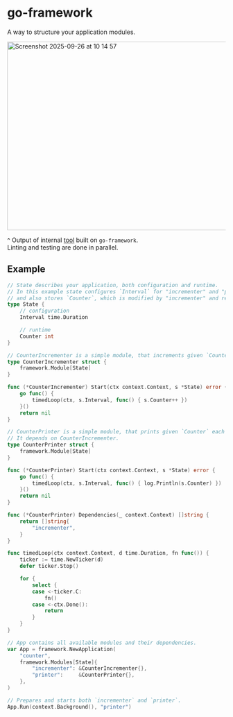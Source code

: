 # go-framework

A way to structure your application modules.

<img width="573" height="435" alt="Screenshot 2025-09-26 at 10 14 57" src="https://github.com/user-attachments/assets/3e67e0f7-dd48-4ca0-98e5-80d216e86749" />

^ Output of internal [tool](https://github.com/roboslone/go-framework/blob/main/.tools/main.go#L13) built on `go-framework`.  
Linting and testing are done in parallel.

## Example

```go
// State describes your application, both configuration and runtime.
// In this example state configures `Interval` for "incrementer" and "printer" modules,
// and also stores `Counter`, which is modified by "incrementer" and read by "printer".
type State {
    // configuration
    Interval time.Duration

    // runtime
    Counter int
}

// CounterIncrementer is a simple module, that increments given `Counter` each `Interval`.
type CounterIncrementer struct {
	framework.Module[State]
}

func (*CounterIncrementer) Start(ctx context.Context, s *State) error {
	go func() {
		timedLoop(ctx, s.Interval, func() { s.Counter++ })
	}()
	return nil
}

// CounterPrinter is a simple module, that prints given `Counter` each `Interval`.
// It depends on CounterIncrementer.
type CounterPrinter struct {
	framework.Module[State]
}

func (*CounterPrinter) Start(ctx context.Context, s *State) error {
	go func() {
		timedLoop(ctx, s.Interval, func() { log.Println(s.Counter) })
	}()
	return nil
}

func (*CounterPrinter) Dependencies(_ context.Context) []string {
	return []string{
		"incrementer",
	}
}

func timedLoop(ctx context.Context, d time.Duration, fn func()) {
	ticker := time.NewTicker(d)
	defer ticker.Stop()

	for {
		select {
		case <-ticker.C:
			fn()
		case <-ctx.Done():
			return
		}
	}
}

// App contains all available modules and their dependencies.
var App = framework.NewApplication(
    "counter",
    framework.Modules[State]{
        "incrementer": &CounterIncrementer{},
        "printer":     &CounterPrinter{},
    },
)

// Prepares and starts both `incrementer` and `printer`.
App.Run(context.Background(), "printer")
```
